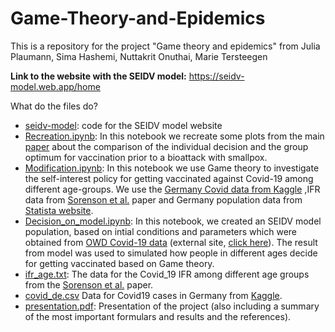 # Game-Theory-and-Epidemics

This is a repository for the project "Game theory and epidemics" from Julia Plaumann, Sima Hashemi, Nuttakrit Onuthai, Marie Tersteegen

__Link to the website with the SEIDV model:__ https://seidv-model.web.app/home

What do the files do?

* [seidv-model](https://github.com/liapla/Game-Theory-and-Epidemics/tree/main/seidv-model): code for the SEIDV model website
* [Recreation.ipynb](https://github.com/liapla/Game-Theory-and-Epidemics/blob/main/Recreation.ipynb): In this notebook we recreate some plots from the main [paper](https://www.pnas.org/doi/full/10.1073/pnas.1731324100) about the comparison of the individual decision and the group optimum for vaccination prior to a bioattack with smallpox.
* [Modification.ipynb](https://github.com/liapla/Game-Theory-and-Epidemics/blob/main/Modification.ipynb): In this notebook we use Game theory to investigate the self-interest policy for getting vaccinated against Covid-19 among different age-groups. We use the [Germany Covid data from Kaggle](https://www.kaggle.com/datasets/headsortails/covid19-tracking-germany?resource=download&select=covid_de.csv) ,IFR data from [Sorenson et al.](https://www.thelancet.com/journals/lancet/article/PIIS0140-6736(21)02867-1/fulltext#seccestitle140) paper and Germany population data from [Statista website](https://de.statista.com/statistik/daten/studie/1365/umfrage/bevoelkerung-deutschlands-nach-altersgruppen/).
* [Decision_on_model.ipynb](https://github.com/liapla/Game-Theory-and-Epidemics/blob/main/Decision_on_model.ipynb): In this notebook, we created an SEIDV model population, based on intial conditions and parameters which were obtained from [OWD Covid-19 data](https://github.com/liapla/Game-Theory-and-Epidemics/blob/main/owd_data_ger.csv) (external site, [click here](https://ourworldindata.org/coronavirus-source-data)). The result from model was used to simulated how people in different ages decide for getting vaccinated based on Game theory.
* [ifr_age.txt](https://github.com/liapla/Game-Theory-and-Epidemics/blob/main/ifr_age.txt): The data for the Covid_19 IFR among different age groups from the [Sorenson et al.](https://www.thelancet.com/journals/lancet/article/PIIS0140-6736(21)02867-1/fulltext#seccestitle140) paper.
* [covid_de.csv](https://github.com/liapla/Game-Theory-and-Epidemics/blob/main/covid_de.csv) Data for Covid19 cases in Germany from [Kaggle](https://www.kaggle.com/datasets/headsortails/covid19-tracking-germany?resource=download&select=covid_de.csv).
* [presentation.pdf](https://github.com/liapla/Game-Theory-and-Epidemics/blob/main/presentation.pdf): Presentation of the project (also including a summary of the most important formulars and results and the references).
